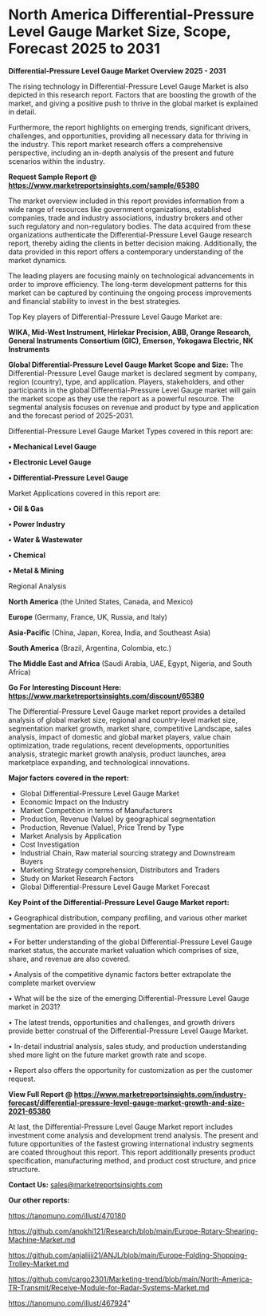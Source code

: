 # North America Differential-Pressure Level Gauge Market Size, Scope, Forecast 2025 to 2031

<Strong> Differential-Pressure Level Gauge Market Overview 2025 - 2031</strong>

The rising technology in Differential-Pressure Level Gauge Market is also depicted in this research report. Factors that are boosting the growth of the market, and giving a positive push to thrive in the global market is explained in detail.

Furthermore, the report highlights on emerging trends, significant drivers, challenges, and opportunities, providing all necessary data for thriving in the industry. This report market research offers a comprehensive perspective, including an in-depth analysis of the present and future scenarios within the industry.

<strong>Request Sample Report @ <a href=https://www.marketreportsinsights.com/sample/65380>https://www.marketreportsinsights.com/sample/65380</a></strong>

The market overview included in this report provides information from a wide range of resources like government organizations, established companies, trade and industry associations, industry brokers and other such regulatory and non-regulatory bodies. The data acquired from these organizations authenticate the Differential-Pressure Level Gauge research report, thereby aiding the clients in better decision making. Additionally, the data provided in this report offers a contemporary understanding of the market dynamics.

The leading players are focusing mainly on technological advancements in order to improve efficiency. The long-term development patterns for this market can be captured by continuing the ongoing process improvements and financial stability to invest in the best strategies.

Top Key players of Differential-Pressure Level Gauge Market are:

<strong>WIKA, Mid-West Instrument, Hirlekar Precision, ABB, Orange Research, General Instruments Consortium (GIC), Emerson, Yokogawa Electric, NK Instruments</strong>

<strong><b>Global Differential-Pressure Level Gauge Market Scope and Size:</b></strong>
The Differential-Pressure Level Gauge market is declared segment by company, region (country), type, and application. Players, stakeholders, and other participants in the global Differential-Pressure Level Gauge market will gain the market scope as they use the report as a powerful resource. The segmental analysis focuses on revenue and product by type and application and the forecast period of 2025-2031.

Differential-Pressure Level Gauge Market Types covered in this report are:

<strong>• Mechanical Level Gauge

• Electronic Level Gauge

• Differential-Pressure Level Gauge</strong>

Market Applications covered in this report are:

<strong>• Oil & Gas

• Power Industry

• Water & Wastewater

• Chemical

• Metal & Mining</strong> 

Regional Analysis

<strong>North America</strong> (the United States, Canada, and Mexico)

<strong>Europe</strong> (Germany, France, UK, Russia, and Italy)

<strong>Asia-Pacific</strong> (China, Japan, Korea, India, and Southeast Asia)

<strong>South America</strong> (Brazil, Argentina, Colombia, etc.)

<strong>The Middle East and Africa</strong> (Saudi Arabia, UAE, Egypt, Nigeria, and South Africa)

<strong>Go For Interesting Discount Here: <a href=https://www.marketreportsinsights.com/discount/65380>https://www.marketreportsinsights.com/discount/65380</a></strong>

The Differential-Pressure Level Gauge market report provides a detailed analysis of global market size, regional and country-level market size, segmentation market growth, market share, competitive Landscape, sales analysis, impact of domestic and global market players, value chain optimization, trade regulations, recent developments, opportunities analysis, strategic market growth analysis, product launches, area marketplace expanding, and technological innovations.

<strong><b>Major factors covered in the report:</b></strong>
<ul>
  <li>Global Differential-Pressure Level Gauge Market </li>
  <li>Economic Impact on the Industry</li>
  <li>Market Competition in terms of Manufacturers</li>
  <li>Production, Revenue (Value) by geographical segmentation</li>
  <li>Production, Revenue (Value), Price Trend by Type</li>
  <li>Market Analysis by Application</li>
  <li>Cost Investigation</li>
  <li>Industrial Chain, Raw material sourcing strategy and Downstream Buyers</li>
  <li>Marketing Strategy comprehension, Distributors and Traders</li>
  <li>Study on Market Research Factors</li>
  <li>Global Differential-Pressure Level Gauge Market Forecast</li>
</ul>

<strong><b>Key Point of the Differential-Pressure Level Gauge Market report:</b></strong>

• Geographical distribution, company profiling, and various other market segmentation are provided in the report.

• For better understanding of the global Differential-Pressure Level Gauge market status, the accurate market valuation which comprises of size, share, and revenue are also covered.

• Analysis of the competitive dynamic factors better extrapolate the complete market overview

• What will be the size of the emerging Differential-Pressure Level Gauge market in 2031?

• The latest trends, opportunities and challenges, and growth drivers provide better construal of the Differential-Pressure Level Gauge Market.

• In-detail industrial analysis, sales study, and production understanding shed more light on the future market growth rate and scope.

• Report also offers the opportunity for customization as per the customer request.

<strong><b>View Full Report @ <a href=https://www.marketreportsinsights.com/industry-forecast/differential-pressure-level-gauge-market-growth-and-size-2021-65380>https://www.marketreportsinsights.com/industry-forecast/differential-pressure-level-gauge-market-growth-and-size-2021-65380</a></b></strong>


At last, the Differential-Pressure Level Gauge Market report includes investment come analysis and development trend analysis. The present and future opportunities of the fastest growing international industry segments are coated throughout this report. This report additionally presents product specification, manufacturing method, and product cost structure, and price structure.

<strong>Contact Us:</strong>
sales@marketreportsinsights.com

<strong>Our other reports:</strong>

<a href=https://tanomuno.com/illust/470180>https://tanomuno.com/illust/470180</a>

<a href=https://github.com/anokhi121/Research/blob/main/Europe-Rotary-Shearing-Machine-Market.md>https://github.com/anokhi121/Research/blob/main/Europe-Rotary-Shearing-Machine-Market.md</a>

<a href=https://github.com/anjaliiii21/ANJL/blob/main/Europe-Folding-Shopping-Trolley-Market.md>https://github.com/anjaliiii21/ANJL/blob/main/Europe-Folding-Shopping-Trolley-Market.md</a>

<a href=https://github.com/cargo2301/Marketing-trend/blob/main/North-America-TR-Transmit/Receive-Module-for-Radar-Systems-Market.md>https://github.com/cargo2301/Marketing-trend/blob/main/North-America-TR-Transmit/Receive-Module-for-Radar-Systems-Market.md</a>

<a href=https://tanomuno.com/illust/467924>https://tanomuno.com/illust/467924</a>"
